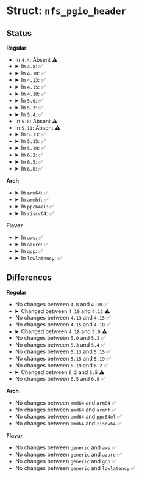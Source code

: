 # Struct: <code>nfs_pgio_header</code>

## Status
<b>Regular</b>
<ul>
<li>
In <code>4.4</code>: Absent ⚠️
</li>
<li>
<details>
<summary>In <code>4.8</code>: ✅</summary>

```c
struct nfs_pgio_header {
    struct inode *inode;
    struct rpc_cred *cred;
    struct list_head pages;
    struct nfs_page *req;
    struct nfs_writeverf verf;
    struct pnfs_layout_segment *lseg;
    loff_t io_start;
    const struct rpc_call_ops *mds_ops;
    void (*release)(struct nfs_pgio_header *);
    const struct nfs_pgio_completion_ops *completion_ops;
    const struct nfs_rw_ops *rw_ops;
    struct nfs_direct_req *dreq;
    void *layout_private;
    spinlock_t lock;
    int pnfs_error;
    int error;
    long unsigned int good_bytes;
    long unsigned int flags;
    struct rpc_task task;
    struct nfs_fattr fattr;
    struct nfs_pgio_args args;
    struct nfs_pgio_res res;
    long unsigned int timestamp;
    int (*pgio_done_cb)(struct rpc_task *, struct nfs_pgio_header *);
    __u64 mds_offset;
    struct nfs_page_array page_array;
    struct nfs_client *ds_clp;
    int ds_commit_idx;
    int pgio_mirror_idx;
};
```
</details>
</li>
<li>
<details>
<summary>In <code>4.10</code>: ✅</summary>

```c
struct nfs_pgio_header {
    struct inode *inode;
    struct rpc_cred *cred;
    struct list_head pages;
    struct nfs_page *req;
    struct nfs_writeverf verf;
    struct pnfs_layout_segment *lseg;
    loff_t io_start;
    const struct rpc_call_ops *mds_ops;
    void (*release)(struct nfs_pgio_header *);
    const struct nfs_pgio_completion_ops *completion_ops;
    const struct nfs_rw_ops *rw_ops;
    struct nfs_direct_req *dreq;
    void *layout_private;
    spinlock_t lock;
    int pnfs_error;
    int error;
    long unsigned int good_bytes;
    long unsigned int flags;
    struct rpc_task task;
    struct nfs_fattr fattr;
    struct nfs_pgio_args args;
    struct nfs_pgio_res res;
    long unsigned int timestamp;
    int (*pgio_done_cb)(struct rpc_task *, struct nfs_pgio_header *);
    __u64 mds_offset;
    struct nfs_page_array page_array;
    struct nfs_client *ds_clp;
    int ds_commit_idx;
    int pgio_mirror_idx;
};
```
</details>
</li>
<li>
<details>
<summary>In <code>4.13</code>: ✅</summary>

```c
struct nfs_pgio_header {
    struct inode *inode;
    struct rpc_cred *cred;
    struct list_head pages;
    struct nfs_page *req;
    struct nfs_writeverf verf;
    fmode_t rw_mode;
    struct pnfs_layout_segment *lseg;
    loff_t io_start;
    const struct rpc_call_ops *mds_ops;
    void (*release)(struct nfs_pgio_header *);
    const struct nfs_pgio_completion_ops *completion_ops;
    const struct nfs_rw_ops *rw_ops;
    struct nfs_io_completion *io_completion;
    struct nfs_direct_req *dreq;
    spinlock_t lock;
    int pnfs_error;
    int error;
    long unsigned int good_bytes;
    long unsigned int flags;
    struct rpc_task task;
    struct nfs_fattr fattr;
    struct nfs_pgio_args args;
    struct nfs_pgio_res res;
    long unsigned int timestamp;
    int (*pgio_done_cb)(struct rpc_task *, struct nfs_pgio_header *);
    __u64 mds_offset;
    struct nfs_page_array page_array;
    struct nfs_client *ds_clp;
    int ds_commit_idx;
    int pgio_mirror_idx;
};
```
</details>
</li>
<li>
<details>
<summary>In <code>4.15</code>: ✅</summary>

```c
struct nfs_pgio_header {
    struct inode *inode;
    struct rpc_cred *cred;
    struct list_head pages;
    struct nfs_page *req;
    struct nfs_writeverf verf;
    fmode_t rw_mode;
    struct pnfs_layout_segment *lseg;
    loff_t io_start;
    const struct rpc_call_ops *mds_ops;
    void (*release)(struct nfs_pgio_header *);
    const struct nfs_pgio_completion_ops *completion_ops;
    const struct nfs_rw_ops *rw_ops;
    struct nfs_io_completion *io_completion;
    struct nfs_direct_req *dreq;
    spinlock_t lock;
    int pnfs_error;
    int error;
    long unsigned int good_bytes;
    long unsigned int flags;
    struct rpc_task task;
    struct nfs_fattr fattr;
    struct nfs_pgio_args args;
    struct nfs_pgio_res res;
    long unsigned int timestamp;
    int (*pgio_done_cb)(struct rpc_task *, struct nfs_pgio_header *);
    __u64 mds_offset;
    struct nfs_page_array page_array;
    struct nfs_client *ds_clp;
    int ds_commit_idx;
    int pgio_mirror_idx;
};
```
</details>
</li>
<li>
<details>
<summary>In <code>4.18</code>: ✅</summary>

```c
struct nfs_pgio_header {
    struct inode *inode;
    struct rpc_cred *cred;
    struct list_head pages;
    struct nfs_page *req;
    struct nfs_writeverf verf;
    fmode_t rw_mode;
    struct pnfs_layout_segment *lseg;
    loff_t io_start;
    const struct rpc_call_ops *mds_ops;
    void (*release)(struct nfs_pgio_header *);
    const struct nfs_pgio_completion_ops *completion_ops;
    const struct nfs_rw_ops *rw_ops;
    struct nfs_io_completion *io_completion;
    struct nfs_direct_req *dreq;
    spinlock_t lock;
    int pnfs_error;
    int error;
    long unsigned int good_bytes;
    long unsigned int flags;
    struct rpc_task task;
    struct nfs_fattr fattr;
    struct nfs_pgio_args args;
    struct nfs_pgio_res res;
    long unsigned int timestamp;
    int (*pgio_done_cb)(struct rpc_task *, struct nfs_pgio_header *);
    __u64 mds_offset;
    struct nfs_page_array page_array;
    struct nfs_client *ds_clp;
    int ds_commit_idx;
    int pgio_mirror_idx;
};
```
</details>
</li>
<li>
<details>
<summary>In <code>5.0</code>: ✅</summary>

```c
struct nfs_pgio_header {
    struct inode *inode;
    const struct cred *cred;
    struct list_head pages;
    struct nfs_page *req;
    struct nfs_writeverf verf;
    fmode_t rw_mode;
    struct pnfs_layout_segment *lseg;
    loff_t io_start;
    const struct rpc_call_ops *mds_ops;
    void (*release)(struct nfs_pgio_header *);
    const struct nfs_pgio_completion_ops *completion_ops;
    const struct nfs_rw_ops *rw_ops;
    struct nfs_io_completion *io_completion;
    struct nfs_direct_req *dreq;
    int pnfs_error;
    int error;
    unsigned int good_bytes;
    long unsigned int flags;
    struct rpc_task task;
    struct nfs_fattr fattr;
    struct nfs_pgio_args args;
    struct nfs_pgio_res res;
    long unsigned int timestamp;
    int (*pgio_done_cb)(struct rpc_task *, struct nfs_pgio_header *);
    __u64 mds_offset;
    struct nfs_page_array page_array;
    struct nfs_client *ds_clp;
    int ds_commit_idx;
    int pgio_mirror_idx;
};
```
</details>
</li>
<li>
<details>
<summary>In <code>5.3</code>: ✅</summary>

```c
struct nfs_pgio_header {
    struct inode *inode;
    const struct cred *cred;
    struct list_head pages;
    struct nfs_page *req;
    struct nfs_writeverf verf;
    fmode_t rw_mode;
    struct pnfs_layout_segment *lseg;
    loff_t io_start;
    const struct rpc_call_ops *mds_ops;
    void (*release)(struct nfs_pgio_header *);
    const struct nfs_pgio_completion_ops *completion_ops;
    const struct nfs_rw_ops *rw_ops;
    struct nfs_io_completion *io_completion;
    struct nfs_direct_req *dreq;
    int pnfs_error;
    int error;
    unsigned int good_bytes;
    long unsigned int flags;
    struct rpc_task task;
    struct nfs_fattr fattr;
    struct nfs_pgio_args args;
    struct nfs_pgio_res res;
    long unsigned int timestamp;
    int (*pgio_done_cb)(struct rpc_task *, struct nfs_pgio_header *);
    __u64 mds_offset;
    struct nfs_page_array page_array;
    struct nfs_client *ds_clp;
    int ds_commit_idx;
    int pgio_mirror_idx;
};
```
</details>
</li>
<li>
<details>
<summary>In <code>5.4</code>: ✅</summary>

```c
struct nfs_pgio_header {
    struct inode *inode;
    const struct cred *cred;
    struct list_head pages;
    struct nfs_page *req;
    struct nfs_writeverf verf;
    fmode_t rw_mode;
    struct pnfs_layout_segment *lseg;
    loff_t io_start;
    const struct rpc_call_ops *mds_ops;
    void (*release)(struct nfs_pgio_header *);
    const struct nfs_pgio_completion_ops *completion_ops;
    const struct nfs_rw_ops *rw_ops;
    struct nfs_io_completion *io_completion;
    struct nfs_direct_req *dreq;
    int pnfs_error;
    int error;
    unsigned int good_bytes;
    long unsigned int flags;
    struct rpc_task task;
    struct nfs_fattr fattr;
    struct nfs_pgio_args args;
    struct nfs_pgio_res res;
    long unsigned int timestamp;
    int (*pgio_done_cb)(struct rpc_task *, struct nfs_pgio_header *);
    __u64 mds_offset;
    struct nfs_page_array page_array;
    struct nfs_client *ds_clp;
    int ds_commit_idx;
    int pgio_mirror_idx;
};
```
</details>
</li>
<li>
In <code>5.8</code>: Absent ⚠️
</li>
<li>
In <code>5.11</code>: Absent ⚠️
</li>
<li>
<details>
<summary>In <code>5.13</code>: ✅</summary>

```c
struct nfs_pgio_header {
    struct inode *inode;
    const struct cred *cred;
    struct list_head pages;
    struct nfs_page *req;
    struct nfs_writeverf verf;
    fmode_t rw_mode;
    struct pnfs_layout_segment *lseg;
    loff_t io_start;
    const struct rpc_call_ops *mds_ops;
    void (*release)(struct nfs_pgio_header *);
    const struct nfs_pgio_completion_ops *completion_ops;
    const struct nfs_rw_ops *rw_ops;
    struct nfs_io_completion *io_completion;
    struct nfs_direct_req *dreq;
    int pnfs_error;
    int error;
    unsigned int good_bytes;
    long unsigned int flags;
    struct rpc_task task;
    struct nfs_fattr fattr;
    struct nfs_pgio_args args;
    struct nfs_pgio_res res;
    long unsigned int timestamp;
    int (*pgio_done_cb)(struct rpc_task *, struct nfs_pgio_header *);
    __u64 mds_offset;
    struct nfs_page_array page_array;
    struct nfs_client *ds_clp;
    u32 ds_commit_idx;
    u32 pgio_mirror_idx;
};
```
</details>
</li>
<li>
<details>
<summary>In <code>5.15</code>: ✅</summary>

```c
struct nfs_pgio_header {
    struct inode *inode;
    const struct cred *cred;
    struct list_head pages;
    struct nfs_page *req;
    struct nfs_writeverf verf;
    fmode_t rw_mode;
    struct pnfs_layout_segment *lseg;
    loff_t io_start;
    const struct rpc_call_ops *mds_ops;
    void (*release)(struct nfs_pgio_header *);
    const struct nfs_pgio_completion_ops *completion_ops;
    const struct nfs_rw_ops *rw_ops;
    struct nfs_io_completion *io_completion;
    struct nfs_direct_req *dreq;
    int pnfs_error;
    int error;
    unsigned int good_bytes;
    long unsigned int flags;
    struct rpc_task task;
    struct nfs_fattr fattr;
    struct nfs_pgio_args args;
    struct nfs_pgio_res res;
    long unsigned int timestamp;
    int (*pgio_done_cb)(struct rpc_task *, struct nfs_pgio_header *);
    __u64 mds_offset;
    struct nfs_page_array page_array;
    struct nfs_client *ds_clp;
    u32 ds_commit_idx;
    u32 pgio_mirror_idx;
};
```
</details>
</li>
<li>
<details>
<summary>In <code>5.19</code>: ✅</summary>

```c
struct nfs_pgio_header {
    struct inode *inode;
    const struct cred *cred;
    struct list_head pages;
    struct nfs_page *req;
    struct nfs_writeverf verf;
    fmode_t rw_mode;
    struct pnfs_layout_segment *lseg;
    loff_t io_start;
    const struct rpc_call_ops *mds_ops;
    void (*release)(struct nfs_pgio_header *);
    const struct nfs_pgio_completion_ops *completion_ops;
    const struct nfs_rw_ops *rw_ops;
    struct nfs_io_completion *io_completion;
    struct nfs_direct_req *dreq;
    int pnfs_error;
    int error;
    unsigned int good_bytes;
    long unsigned int flags;
    struct rpc_task task;
    struct nfs_fattr fattr;
    struct nfs_pgio_args args;
    struct nfs_pgio_res res;
    long unsigned int timestamp;
    int (*pgio_done_cb)(struct rpc_task *, struct nfs_pgio_header *);
    __u64 mds_offset;
    struct nfs_page_array page_array;
    struct nfs_client *ds_clp;
    u32 ds_commit_idx;
    u32 pgio_mirror_idx;
};
```
</details>
</li>
<li>
<details>
<summary>In <code>6.2</code>: ✅</summary>

```c
struct nfs_pgio_header {
    struct inode *inode;
    const struct cred *cred;
    struct list_head pages;
    struct nfs_page *req;
    struct nfs_writeverf verf;
    fmode_t rw_mode;
    struct pnfs_layout_segment *lseg;
    loff_t io_start;
    const struct rpc_call_ops *mds_ops;
    void (*release)(struct nfs_pgio_header *);
    const struct nfs_pgio_completion_ops *completion_ops;
    const struct nfs_rw_ops *rw_ops;
    struct nfs_io_completion *io_completion;
    struct nfs_direct_req *dreq;
    int pnfs_error;
    int error;
    unsigned int good_bytes;
    long unsigned int flags;
    struct rpc_task task;
    struct nfs_fattr fattr;
    struct nfs_pgio_args args;
    struct nfs_pgio_res res;
    long unsigned int timestamp;
    int (*pgio_done_cb)(struct rpc_task *, struct nfs_pgio_header *);
    __u64 mds_offset;
    struct nfs_page_array page_array;
    struct nfs_client *ds_clp;
    u32 ds_commit_idx;
    u32 pgio_mirror_idx;
};
```
</details>
</li>
<li>
<details>
<summary>In <code>6.5</code>: ✅</summary>

```c
struct nfs_pgio_header {
    struct inode *inode;
    const struct cred *cred;
    struct list_head pages;
    struct nfs_page *req;
    struct nfs_writeverf verf;
    fmode_t rw_mode;
    struct pnfs_layout_segment *lseg;
    loff_t io_start;
    const struct rpc_call_ops *mds_ops;
    void (*release)(struct nfs_pgio_header *);
    const struct nfs_pgio_completion_ops *completion_ops;
    const struct nfs_rw_ops *rw_ops;
    struct nfs_io_completion *io_completion;
    struct nfs_direct_req *dreq;
    void *netfs;
    int pnfs_error;
    int error;
    unsigned int good_bytes;
    long unsigned int flags;
    struct rpc_task task;
    struct nfs_fattr fattr;
    struct nfs_pgio_args args;
    struct nfs_pgio_res res;
    long unsigned int timestamp;
    int (*pgio_done_cb)(struct rpc_task *, struct nfs_pgio_header *);
    __u64 mds_offset;
    struct nfs_page_array page_array;
    struct nfs_client *ds_clp;
    u32 ds_commit_idx;
    u32 pgio_mirror_idx;
};
```
</details>
</li>
<li>
<details>
<summary>In <code>6.8</code>: ✅</summary>

```c
struct nfs_pgio_header {
    struct inode *inode;
    const struct cred *cred;
    struct list_head pages;
    struct nfs_page *req;
    struct nfs_writeverf verf;
    fmode_t rw_mode;
    struct pnfs_layout_segment *lseg;
    loff_t io_start;
    const struct rpc_call_ops *mds_ops;
    void (*release)(struct nfs_pgio_header *);
    const struct nfs_pgio_completion_ops *completion_ops;
    const struct nfs_rw_ops *rw_ops;
    struct nfs_io_completion *io_completion;
    struct nfs_direct_req *dreq;
    void *netfs;
    int pnfs_error;
    int error;
    unsigned int good_bytes;
    long unsigned int flags;
    struct rpc_task task;
    struct nfs_fattr fattr;
    struct nfs_pgio_args args;
    struct nfs_pgio_res res;
    long unsigned int timestamp;
    int (*pgio_done_cb)(struct rpc_task *, struct nfs_pgio_header *);
    __u64 mds_offset;
    struct nfs_page_array page_array;
    struct nfs_client *ds_clp;
    u32 ds_commit_idx;
    u32 pgio_mirror_idx;
};
```
</details>
</li>
</ul>
<b>Arch</b>
<ul>
<li>
<details>
<summary>In <code>arm64</code>: ✅</summary>

```c
struct nfs_pgio_header {
    struct inode *inode;
    const struct cred *cred;
    struct list_head pages;
    struct nfs_page *req;
    struct nfs_writeverf verf;
    fmode_t rw_mode;
    struct pnfs_layout_segment *lseg;
    loff_t io_start;
    const struct rpc_call_ops *mds_ops;
    void (*release)(struct nfs_pgio_header *);
    const struct nfs_pgio_completion_ops *completion_ops;
    const struct nfs_rw_ops *rw_ops;
    struct nfs_io_completion *io_completion;
    struct nfs_direct_req *dreq;
    int pnfs_error;
    int error;
    unsigned int good_bytes;
    long unsigned int flags;
    struct rpc_task task;
    struct nfs_fattr fattr;
    struct nfs_pgio_args args;
    struct nfs_pgio_res res;
    long unsigned int timestamp;
    int (*pgio_done_cb)(struct rpc_task *, struct nfs_pgio_header *);
    __u64 mds_offset;
    struct nfs_page_array page_array;
    struct nfs_client *ds_clp;
    int ds_commit_idx;
    int pgio_mirror_idx;
};
```
</details>
</li>
<li>
<details>
<summary>In <code>armhf</code>: ✅</summary>

```c
struct nfs_pgio_header {
    struct inode *inode;
    const struct cred *cred;
    struct list_head pages;
    struct nfs_page *req;
    struct nfs_writeverf verf;
    fmode_t rw_mode;
    struct pnfs_layout_segment *lseg;
    loff_t io_start;
    const struct rpc_call_ops *mds_ops;
    void (*release)(struct nfs_pgio_header *);
    const struct nfs_pgio_completion_ops *completion_ops;
    const struct nfs_rw_ops *rw_ops;
    struct nfs_io_completion *io_completion;
    struct nfs_direct_req *dreq;
    int pnfs_error;
    int error;
    unsigned int good_bytes;
    long unsigned int flags;
    struct rpc_task task;
    struct nfs_fattr fattr;
    struct nfs_pgio_args args;
    struct nfs_pgio_res res;
    long unsigned int timestamp;
    int (*pgio_done_cb)(struct rpc_task *, struct nfs_pgio_header *);
    __u64 mds_offset;
    struct nfs_page_array page_array;
    struct nfs_client *ds_clp;
    int ds_commit_idx;
    int pgio_mirror_idx;
};
```
</details>
</li>
<li>
<details>
<summary>In <code>ppc64el</code>: ✅</summary>

```c
struct nfs_pgio_header {
    struct inode *inode;
    const struct cred *cred;
    struct list_head pages;
    struct nfs_page *req;
    struct nfs_writeverf verf;
    fmode_t rw_mode;
    struct pnfs_layout_segment *lseg;
    loff_t io_start;
    const struct rpc_call_ops *mds_ops;
    void (*release)(struct nfs_pgio_header *);
    const struct nfs_pgio_completion_ops *completion_ops;
    const struct nfs_rw_ops *rw_ops;
    struct nfs_io_completion *io_completion;
    struct nfs_direct_req *dreq;
    int pnfs_error;
    int error;
    unsigned int good_bytes;
    long unsigned int flags;
    struct rpc_task task;
    struct nfs_fattr fattr;
    struct nfs_pgio_args args;
    struct nfs_pgio_res res;
    long unsigned int timestamp;
    int (*pgio_done_cb)(struct rpc_task *, struct nfs_pgio_header *);
    __u64 mds_offset;
    struct nfs_page_array page_array;
    struct nfs_client *ds_clp;
    int ds_commit_idx;
    int pgio_mirror_idx;
};
```
</details>
</li>
<li>
<details>
<summary>In <code>riscv64</code>: ✅</summary>

```c
struct nfs_pgio_header {
    struct inode *inode;
    const struct cred *cred;
    struct list_head pages;
    struct nfs_page *req;
    struct nfs_writeverf verf;
    fmode_t rw_mode;
    struct pnfs_layout_segment *lseg;
    loff_t io_start;
    const struct rpc_call_ops *mds_ops;
    void (*release)(struct nfs_pgio_header *);
    const struct nfs_pgio_completion_ops *completion_ops;
    const struct nfs_rw_ops *rw_ops;
    struct nfs_io_completion *io_completion;
    struct nfs_direct_req *dreq;
    int pnfs_error;
    int error;
    unsigned int good_bytes;
    long unsigned int flags;
    struct rpc_task task;
    struct nfs_fattr fattr;
    struct nfs_pgio_args args;
    struct nfs_pgio_res res;
    long unsigned int timestamp;
    int (*pgio_done_cb)(struct rpc_task *, struct nfs_pgio_header *);
    __u64 mds_offset;
    struct nfs_page_array page_array;
    struct nfs_client *ds_clp;
    int ds_commit_idx;
    int pgio_mirror_idx;
};
```
</details>
</li>
</ul>
<b>Flavor</b>
<ul>
<li>
<details>
<summary>In <code>aws</code>: ✅</summary>

```c
struct nfs_pgio_header {
    struct inode *inode;
    const struct cred *cred;
    struct list_head pages;
    struct nfs_page *req;
    struct nfs_writeverf verf;
    fmode_t rw_mode;
    struct pnfs_layout_segment *lseg;
    loff_t io_start;
    const struct rpc_call_ops *mds_ops;
    void (*release)(struct nfs_pgio_header *);
    const struct nfs_pgio_completion_ops *completion_ops;
    const struct nfs_rw_ops *rw_ops;
    struct nfs_io_completion *io_completion;
    struct nfs_direct_req *dreq;
    int pnfs_error;
    int error;
    unsigned int good_bytes;
    long unsigned int flags;
    struct rpc_task task;
    struct nfs_fattr fattr;
    struct nfs_pgio_args args;
    struct nfs_pgio_res res;
    long unsigned int timestamp;
    int (*pgio_done_cb)(struct rpc_task *, struct nfs_pgio_header *);
    __u64 mds_offset;
    struct nfs_page_array page_array;
    struct nfs_client *ds_clp;
    int ds_commit_idx;
    int pgio_mirror_idx;
};
```
</details>
</li>
<li>
<details>
<summary>In <code>azure</code>: ✅</summary>

```c
struct nfs_pgio_header {
    struct inode *inode;
    const struct cred *cred;
    struct list_head pages;
    struct nfs_page *req;
    struct nfs_writeverf verf;
    fmode_t rw_mode;
    struct pnfs_layout_segment *lseg;
    loff_t io_start;
    const struct rpc_call_ops *mds_ops;
    void (*release)(struct nfs_pgio_header *);
    const struct nfs_pgio_completion_ops *completion_ops;
    const struct nfs_rw_ops *rw_ops;
    struct nfs_io_completion *io_completion;
    struct nfs_direct_req *dreq;
    int pnfs_error;
    int error;
    unsigned int good_bytes;
    long unsigned int flags;
    struct rpc_task task;
    struct nfs_fattr fattr;
    struct nfs_pgio_args args;
    struct nfs_pgio_res res;
    long unsigned int timestamp;
    int (*pgio_done_cb)(struct rpc_task *, struct nfs_pgio_header *);
    __u64 mds_offset;
    struct nfs_page_array page_array;
    struct nfs_client *ds_clp;
    int ds_commit_idx;
    int pgio_mirror_idx;
};
```
</details>
</li>
<li>
<details>
<summary>In <code>gcp</code>: ✅</summary>

```c
struct nfs_pgio_header {
    struct inode *inode;
    const struct cred *cred;
    struct list_head pages;
    struct nfs_page *req;
    struct nfs_writeverf verf;
    fmode_t rw_mode;
    struct pnfs_layout_segment *lseg;
    loff_t io_start;
    const struct rpc_call_ops *mds_ops;
    void (*release)(struct nfs_pgio_header *);
    const struct nfs_pgio_completion_ops *completion_ops;
    const struct nfs_rw_ops *rw_ops;
    struct nfs_io_completion *io_completion;
    struct nfs_direct_req *dreq;
    int pnfs_error;
    int error;
    unsigned int good_bytes;
    long unsigned int flags;
    struct rpc_task task;
    struct nfs_fattr fattr;
    struct nfs_pgio_args args;
    struct nfs_pgio_res res;
    long unsigned int timestamp;
    int (*pgio_done_cb)(struct rpc_task *, struct nfs_pgio_header *);
    __u64 mds_offset;
    struct nfs_page_array page_array;
    struct nfs_client *ds_clp;
    int ds_commit_idx;
    int pgio_mirror_idx;
};
```
</details>
</li>
<li>
<details>
<summary>In <code>lowlatency</code>: ✅</summary>

```c
struct nfs_pgio_header {
    struct inode *inode;
    const struct cred *cred;
    struct list_head pages;
    struct nfs_page *req;
    struct nfs_writeverf verf;
    fmode_t rw_mode;
    struct pnfs_layout_segment *lseg;
    loff_t io_start;
    const struct rpc_call_ops *mds_ops;
    void (*release)(struct nfs_pgio_header *);
    const struct nfs_pgio_completion_ops *completion_ops;
    const struct nfs_rw_ops *rw_ops;
    struct nfs_io_completion *io_completion;
    struct nfs_direct_req *dreq;
    int pnfs_error;
    int error;
    unsigned int good_bytes;
    long unsigned int flags;
    struct rpc_task task;
    struct nfs_fattr fattr;
    struct nfs_pgio_args args;
    struct nfs_pgio_res res;
    long unsigned int timestamp;
    int (*pgio_done_cb)(struct rpc_task *, struct nfs_pgio_header *);
    __u64 mds_offset;
    struct nfs_page_array page_array;
    struct nfs_client *ds_clp;
    int ds_commit_idx;
    int pgio_mirror_idx;
};
```
</details>
</li>
</ul>

## Differences
<b>Regular</b>
<ul>
<li>
No changes between <code>4.8</code> and <code>4.10</code> ✅
</li>
<li>
<details>
<summary>Changed between <code>4.10</code> and <code>4.13</code> ⚠️</summary>
<ul>
<li>
<b>Field added. </b>
<code>fmode_t rw_mode</code>
</li>
<li>
<b>Field added. </b>
<code>struct nfs_io_completion *io_completion</code>
</li>
<li>
<b>Field removed. </b>
<code>void *layout_private</code>
</li>
</ul>
</details>
</li>
<li>
No changes between <code>4.13</code> and <code>4.15</code> ✅
</li>
<li>
No changes between <code>4.15</code> and <code>4.18</code> ✅
</li>
<li>
<details>
<summary>Changed between <code>4.18</code> and <code>5.0</code> ⚠️</summary>
<ul>
<li>
<b>Field removed. </b>
<code>spinlock_t lock</code>
</li>
<li>
<b>Field type changed. </b>
<code>struct rpc_cred *cred</code> ➡️ <code>const struct cred *cred</code>
</li>
<li>
<b>Field type changed. </b>
<code>long unsigned int good_bytes</code> ➡️ <code>unsigned int good_bytes</code>
</li>
</ul>
</details>
</li>
<li>
No changes between <code>5.0</code> and <code>5.3</code> ✅
</li>
<li>
No changes between <code>5.3</code> and <code>5.4</code> ✅
</li>
<li>
No changes between <code>5.13</code> and <code>5.15</code> ✅
</li>
<li>
No changes between <code>5.15</code> and <code>5.19</code> ✅
</li>
<li>
No changes between <code>5.19</code> and <code>6.2</code> ✅
</li>
<li>
<details>
<summary>Changed between <code>6.2</code> and <code>6.5</code> ⚠️</summary>
<ul>
<li>
<b>Field added. </b>
<code>void *netfs</code>
</li>
</ul>
</details>
</li>
<li>
No changes between <code>6.5</code> and <code>6.8</code> ✅
</li>
</ul>
<b>Arch</b>
<ul>
<li>
No changes between <code>amd64</code> and <code>arm64</code> ✅
</li>
<li>
No changes between <code>amd64</code> and <code>armhf</code> ✅
</li>
<li>
No changes between <code>amd64</code> and <code>ppc64el</code> ✅
</li>
<li>
No changes between <code>amd64</code> and <code>riscv64</code> ✅
</li>
</ul>
<b>Flavor</b>
<ul>
<li>
No changes between <code>generic</code> and <code>aws</code> ✅
</li>
<li>
No changes between <code>generic</code> and <code>azure</code> ✅
</li>
<li>
No changes between <code>generic</code> and <code>gcp</code> ✅
</li>
<li>
No changes between <code>generic</code> and <code>lowlatency</code> ✅
</li>
</ul>
